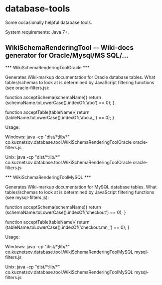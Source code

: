 database-tools
==============

Some occasionally helpful database tools.

System requirements: Java 7+.


WikiSchemaRenderingTool -- Wiki-docs generator for Oracle/Mysql/MS SQL/...
---------------------------------------------------------------------------

*** WikiSchemaRenderingToolOracle ***

Generates Wiki-markup documentation for Oracle database tables. What tables/schemas to look at is determined by
JavaScript filtering functions (see oracle-filters.js):

function acceptSchema(schemaName){
    return (schemaName.toLowerCase().indexOf('abo') == 0);
}

function acceptTable(tableName){
    return (tableName.toLowerCase().indexOf('abo.a_') == 0);
}

Usage:

Windows: java -cp "dist/\*;lib/\*" co.kuznetsov.database.tool.WikiSchemaRenderingToolOracle <Oracle JDBC url> <user password> oracle-filters.js

Unix:    java -cp "dist/\*:lib/\*" co.kuznetsov.database.tool.WikiSchemaRenderingToolOracle <Oracle JDBC url> <user password> oracle-filters.js


*** WikiSchemaRenderingToolMySQL ***

Generates Wiki-markup documentation for MySQL database tables. What tables/schemas to look at is determined by
JavaScript filtering functions (see mysql-filters.js):

function acceptSchema(schemaName){
    return (schemaName.toLowerCase().indexOf('checkout') == 0);
}

function acceptTable(tableName){
    return (tableName.toLowerCase().indexOf('checkout.mn_') == 0);
}

Usage:

Windows: java -cp "dist/\*;lib/\*" co.kuznetsov.database.tool.WikiSchemaRenderingToolMySQL <MySQL JDBC url> <user password> mysql-filters.js

Unix:    java -cp "dist/\*:lib/\*" co.kuznetsov.database.tool.WikiSchemaRenderingToolMySQL <MySQL JDBC url> <user password> mysql-filters.js
